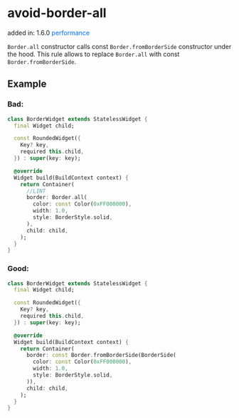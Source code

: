# avoid-border-all
added in: 1.6.0 <span style="color: #006CFF">performance</span>

`Border.all` constructor calls const `Border.fromBorderSide` constructor under the hood. This rule allows to replace `Border.all` with const `Border.fromBorderSide`.

## Example
### Bad:
```dart
class BorderWidget extends StatelessWidget {
  final Widget child;

  const RoundedWidget({
    Key? key,
    required this.child,
  }) : super(key: key);

  @override
  Widget build(BuildContext context) {
    return Container(
      //LINT
      border: Border.all(
        color: const Color(0xFF000000),
        width: 1.0,
        style: BorderStyle.solid,
      ),
      child: child,
    );
  }
}
```
### Good:
```dart
class BorderWidget extends StatelessWidget {
  final Widget child;

  const RoundedWidget({
    Key? key,
    required this.child,
  }) : super(key: key);

  @override
  Widget build(BuildContext context) {
    return Container(
      border: const Border.fromBorderSide(BorderSide(
        color: const Color(0xFF000000),
        width: 1.0,
        style: BorderStyle.solid,
      )),
      child: child,
    );
  }
}
```
